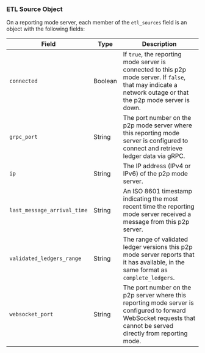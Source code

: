 ### ETL Source Object
<!-- This nested object definition is identical across server_state and server_info -->

On a reporting mode server, each member of the `etl_sources` field is an object with the following fields:

| Field                       | Type    | Description |
|-----------------------------|---------|-------------|
| `connected`                 | Boolean | If `true`, the reporting mode server is connected to this p2p mode server. If `false`, that may indicate a network outage or that the p2p mode server is down. |
| `grpc_port`                 | String  | The port number on the p2p mode server where this reporting mode server is configured to connect and retrieve ledger data via gRPC. |
| `ip`                        | String  | The IP address (IPv4 or IPv6) of the p2p mode server. |
| `last_message_arrival_time` | String  | An ISO 8601 timestamp indicating the most recent time the reporting mode server received a message from this p2p server. |
| `validated_ledgers_range`   | String  | The range of validated ledger versions this p2p mode server reports that it has available, in the same format as `complete_ledgers`. |
| `websocket_port`            | String  | The port number on the p2p server where this reporting mode server is configured to forward WebSocket requests that cannot be served directly from reporting mode. |
